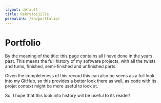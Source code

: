 ```yaml
---
layout: default
title: Rekrytoijille
permalink: /en/portfolio/
---
```


# Portfolio

By the meaning of the title: this page contains all I have done in the years past. This means the full history of my software projects, with all the twists and turns, finished, semi-finished and unfinished parts.

Given the completeness of this record this can also be seens as a full look into my GitHub, so this provides a better look there as well, as code with its projet context might be more useful to look at.

So, I hope that this look into history will be useful to its reader!

